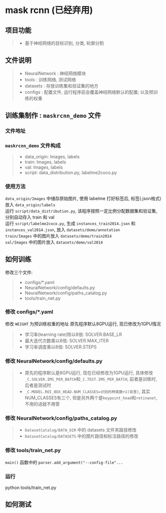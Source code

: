 # mask rcnn (已经弃用)

## 项目功能
> * 基于神经网络的目标识别, 分类, 轮廓分割

## 文件说明
> * NeuralNetwork : 神经网络模块
> * tools : 训练网络, 测试网络
> * datasets : 存放训练集和验证集的地方
> * configs : 配置文件, 运行程序前会覆盖神经网络默认的配置; 以及预训练的权重

## 训练集制作 : `maskrcnn_demo` 文件
### 文件地址


### `maskrcnn_demo` 文件构成
> * data_origin: Images, labels
> * train: Images, labels
> * val: Images, labels
> * script: data_distribution.py, labelme2coco.py

### 使用方法
`data_origin/Images` 中储存原始图片, 使用 labelme 打好标签后, 标签(.json格式)放入 `data_origin/labels`  
运行 `script/data_distribution.py`, 该程序按照一定比例分配数据集和验证集, 分别自动存入 train 和 val  
运行 `script/labelme2coco.py`, 生成 `instances_train2014.json` 和 `instances_val2014.json`, 放入 `datasets/demo/annotation`  
`train/Images` 中的图片放入 `datasets/demo/train2014`  
`val/Images` 中的图片放入 `datasets/demo/val2014`  

## 如何训练
修改三个文件: 
> * configs/*.yaml
> * NeuralNetwork/config/defaults.py
> * NeuralNetwork/config/paths_catalog.py
> * tools/train_net.py

### 修改 configs/*.yaml
修改 `WEIGHT` 为预训练权重的地址
原先程序默认8GPU运行, 现已修改为1GPU情况  
> * 学习率(learning rate)除以8倍: SOLVER.BASE_LR
> * 最大迭代次数乘以8倍: SOLVER.MAX_ITER
> * 学习率调度乘以8倍: SOLVER.STEPS

### 修改 NeuralNetwork/config/defaults.py
> * 原先的程序默认是8GPU运行, 现在已经修改为1GPU运行, 具体修改`_C.SOLVER.IMS_PER_BATCH`和`_C.TEST.IMS_PER_BATCH`, 前者是训练时, 后者是测试时
> * `_C.MODEL.ROI_BOX_HEAD.NUM_CLASSES=识别的种类数+1(背景)`, 其实NUM_CLASSES有三个, 但是另外两个是`keypoint_head`和`retinanet`, 不用的话就不用管

### 修改 NeuralNetwork/config/paths_catalog.py
> * `DatasetCatalog/DATA_DIR` 中的 datasets 文件夹路径修改
> * `DatasetCatalog/DATASETS` 中的图片路径和标注路径的修改  

### 修改 tools/train_net.py
`main()` 函数中的 `parser.add_argument("--config-file"...`  

### 运行
python tools/train_net.py

## 如何测试
